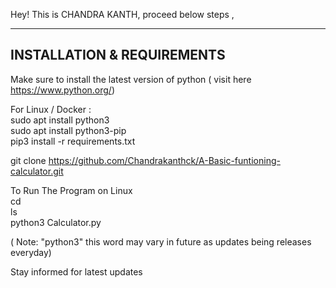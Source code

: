 Hey! This is CHANDRA KANTH, proceed below steps ,

-----------------------------------
INSTALLATION & REQUIREMENTS
-----------------------------------

Make sure to install  the latest version of python ( visit here https://www.python.org/)

For Linux / Docker :<br />
sudo apt install python3<br />
sudo apt install python3-pip<br />
pip3 install -r requirements.txt<br />

git clone https://github.com/Chandrakanthck/A-Basic-funtioning-calculator.git

To Run The Program on Linux<br />
cd <your file location><br />
ls <list out the program files><br />
python3 Calculator.py <br />
	
( Note: "python3" this word may vary in future as updates being releases everyday)<br />

Stay informed for latest updates<br />
       
